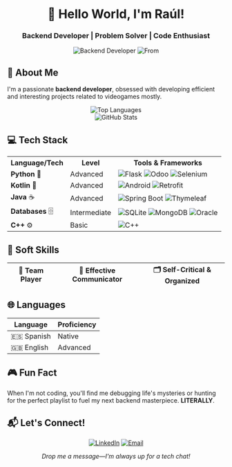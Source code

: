 <div align="center">
  
# 👋 Hello World, I'm Raúl!

### Backend Developer | Problem Solver | Code Enthusiast

![Backend Developer](https://img.shields.io/badge/Backend-Developer-blueviolet?style=for-the-badge&logo=codeigniter)
![From](https://img.shields.io/badge/From-Spain-FFD700?style=flat&logo=map-pin&logoColor=black)

</div>

## 🚀 About Me

I'm a passionate **backend developer**, obsessed with developing efficient and interesting projects related to videogames mostly.

<div align="center">

![Top Languages](https://github-readme-stats.vercel.app/api/top-langs/?username=rauljimm&layout=compact&theme=radical&cache-buster=2025-04-3)  
![GitHub Stats](https://github-readme-stats.vercel.app/api?username=rauljimm&show_icons=true&theme=radical&cache-buster=2025-04-3)

</div>

## 💻 Tech Stack

<table>
  <tr>
    <th>Language/Tech</th>
    <th>Level</th>
    <th>Tools & Frameworks</th>
  </tr>
  <tr>
    <td><b>Python</b> 🐍</td>
    <td>Advanced</td>
    <td>
      <img src="https://img.shields.io/badge/-Flask-000000?style=flat&logo=flask" alt="Flask" />
      <img src="https://img.shields.io/badge/-Odoo-714B67?style=flat&logo=odoo" alt="Odoo" />
      <img src="https://img.shields.io/badge/-Selenium-43B02A?style=flat&logo=selenium" alt="Selenium" />
    </td>
  </tr>
  <tr>
    <td><b>Kotlin</b> 📱</td>
    <td>Advanced</td>
    <td>
      <img src="https://img.shields.io/badge/-Android-3DDC84?style=flat&logo=android" alt="Android" />
      <img src="https://img.shields.io/badge/-Retrofit-FFCA28?style=flat&logo=kotlin" alt="Retrofit" />
    </td>
  </tr>
  <tr>
    <td><b>Java</b> ☕</td>
    <td>Advanced</td>
    <td>
      <img src="https://img.shields.io/badge/-Spring%20Boot-6DB33F?style=flat&logo=spring" alt="Spring Boot" />
      <img src="https://img.shields.io/badge/-Thymeleaf-005F0F?style=flat&logo=thymeleaf" alt="Thymeleaf" />
    </td>
  </tr>
  <tr>
    <td><b>Databases</b> 🗄️</td>
    <td>Intermediate</td>
    <td>
      <img src="https://img.shields.io/badge/-SQLite-003B57?style=flat&logo=sqlite" alt="SQLite" />
      <img src="https://img.shields.io/badge/-MongoDB-47A248?style=flat&logo=mongodb" alt="MongoDB" />
      <img src="https://img.shields.io/badge/-Oracle-F80000?style=flat&logo=oracle" alt="Oracle" />
    </td>
  </tr>
  <tr>
    <td><b>C++</b> ⚙️</td>
    <td>Basic</td>
    <td>
      <img src="https://img.shields.io/badge/-C++-00599C?style=flat&logo=c%2B%2B" alt="C++" />
    </td>
  </tr>
</table>

## 🧠 Soft Skills

<div align="center">
  
| 🤝 Team Player | 💬 Effective Communicator | 🗂️ Self-Critical & Organized |
|----------------|--------------------------|------------------------------|

</div>

## 🌐 Languages

<div align="center">
  
| Language | Proficiency |
|----------|------------|
| 🇪🇸 Spanish | Native |
| 🇬🇧 English | Advanced |

</div>

## 🎮 Fun Fact

When I'm not coding, you'll find me debugging life's mysteries or hunting for the perfect playlist to fuel my next backend masterpiece. **LITERALLY**.

## 📬 Let's Connect!

<div align="center">
  
[![LinkedIn](https://img.shields.io/badge/LinkedIn-0077B5?style=for-the-badge&logo=linkedin&logoColor=white)](https://www.linkedin.com/in/raúl-jiménez-128989355)
[![Email](https://img.shields.io/badge/Email-D14836?style=for-the-badge&logo=gmail&logoColor=white)](mailto:rauljimm.dev@gmail.com)

</div>

<div align="center">
  <i>Drop me a message—I'm always up for a tech chat!</i>
</div>
